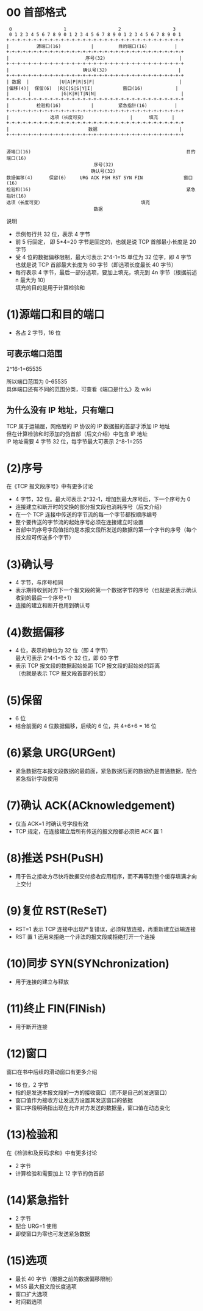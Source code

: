 # 00 首部格式
     0                   1                   2                   3
     0 1 2 3 4 5 6 7 8 9 0 1 2 3 4 5 6 7 8 9 0 1 2 3 4 5 6 7 8 9 0 1
    +-+-+-+-+-+-+-+-+-+-+-+-+-+-+-+-+-+-+-+-+-+-+-+-+-+-+-+-+-+-+-+-+
    |          源端口(16)           |         目的端口(16)          |
    +-+-+-+-+-+-+-+-+-+-+-+-+-+-+-+-+-+-+-+-+-+-+-+-+-+-+-+-+-+-+-+-+
    |                            序号(32)                           |
    +-+-+-+-+-+-+-+-+-+-+-+-+-+-+-+-+-+-+-+-+-+-+-+-+-+-+-+-+-+-+-+-+
    |                           确认号(32)                          |
    +-+-+-+-+-+-+-+-+-+-+-+-+-+-+-+-+-+-+-+-+-+-+-+-+-+-+-+-+-+-+-+-+
    | 数据  |           |U|A|P|R|S|F|                               |
    |偏移(4)|  保留(6)  |R|C|S|S|Y|I|           窗口(16)            |
    |       |           |G|K|H|T|N|N|                               |
    +-+-+-+-+-+-+-+-+-+-+-+-+-+-+-+-+-+-+-+-+-+-+-+-+-+-+-+-+-+-+-+-+
    |          检验和(16)           |         紧急指针(16)          |
    +-+-+-+-+-+-+-+-+-+-+-+-+-+-+-+-+-+-+-+-+-+-+-+-+-+-+-+-+-+-+-+-+
    |               选项（长度可变）                |      填充     |
    +-+-+-+-+-+-+-+-+-+-+-+-+-+-+-+-+-+-+-+-+-+-+-+-+-+-+-+-+-+-+-+-+
    |                             数据                              |
    +-+-+-+-+-+-+-+-+-+-+-+-+-+-+-+-+-+-+-+-+-+-+-+-+-+-+-+-+-+-+-+-+


    源端口(16)                                                         目的端口(16)
                                    序号(32)
                                   确认号(32)
    数据偏移(4)      保留(6)     URG ACK PSH RST SYN FIN               窗口(16)
    检验和(16)                                                         紧急指针(16)
    选项（长度可变）                                    填充
                                    数据

说明    
* 示例每行共 32 位，表示 4 字节
* 前 5 行固定， 即 5*4=20 字节是固定的，也就是说 TCP 首部最小长度是 20 字节
* 受 4 位的数据偏移限制，最大可表示 2^4-1=15 单位为 32 位字，即 4 字节  
也就是说 TCP 首部最大长度为 60 字节（即选项长度最长 40 字节）
* 每行表示 4 字节，最后一部分选项，要加上填充，填充到 4n 字节（根据前述 n 最大为 10）  
填充的目的是用于计算检验和

# (1)源端口和目的端口
* 各占 2 字节，16 位
## 可表示端口范围
2^16-1=65535

所以端口范围为 0-65535  
具体端口还有不同的范围分类，可查看《端口是什么》及 wiki

## 为什么没有 IP 地址，只有端口
TCP 属于运输层，网络层的 IP 协议的 IP 数据报的首部才添加 IP 地址  
但在计算检验和时添加的伪首部（后文介绍）中包含 IP 地址  
IP 地址需要 4 字节 32 位，每字节最大可表示 2^8-1=255  


# (2)序号
在《TCP 报文段序号》中有更多讨论

* 4 字节，32 位。最大可表示 2^32-1，增加到最大序号后，下一个序号为 0
* 连接建立和断开时的交换的部分报文段也消耗序号（后文介绍）
* 在一个 TCP 连接中传送的字节流的每一个字节都按顺序编号
* 整个要传送的字节流的起始序号必须在连接建立时设置
* 首部中的序号字段值指的是本报文段所发送的数据的第一个字节的序号（每个报文段可传送多个字节）  

# (3)确认号
* 4 字节，与序号相同
* 表示期待收到对方下一个报文段的第一个数据字节的序号（也就是说表示确认收到的最后一个序号+1）
* 连接的建立和断开也用到确认号

# (4)数据偏移
* 4 位，表示的单位为 32 位（即 4 字节）  
最大可表示 2^4-1=15 个 32 位，即 60 字节
* 表示 TCP 报文段的数据起始处距 TCP 报文段的起始处的距离  
（也就是表示 TCP 报文段首部的长度）

# (5)保留
* 6 位
* 结合前面的 4 位数据偏移，后续的 6 位，共 4+6+6 = 16 位

# (6)紧急 URG(URGent)
* 紧急数据在本报文段数据的最前面，紧急数据后面的数据仍是普通数据，配合紧急指针字段使用

# (7)确认 ACK(ACknowledgement)
* 仅当 ACK=1 时确认号字段有效
* TCP 规定，在连接建立后所有传送的报文段都必须把 ACK 置 1

# (8)推送 PSH(PuSH)
* 用于告之接收方尽快将数据交付接收应用程序，而不再等到整个缓存填满才向上交付

# (9)复位 RST(ReSeT)
* RST=1 表示 TCP 连接中出现严复错误，必须释放连接，再重新建立运输连接
* RST 置 1 还用来拒绝一个非法的报文段或拒绝打开一个连接

# (10)同步 SYN(SYNchronization)
* 用于连接的建立与释放

# (11)终止 FIN(FINish)
* 用于断开连接

# (12)窗口
窗口在书中后续的滑动窗口有更多介绍
* 16 位，2 字节
* 指的是发送本报文段的一方的接收窗口（而不是自己的发送窗口）
* 窗口值作为接收方让发送方设置其发送窗口的依据
* 窗口字段明确指出现在允许对方发送的数据量，窗口值在动态变化

# (13)检验和
在《检验和及反码求和》中有更多讨论
* 2 字节
* 计算检验和需要加上 12 字节的伪首部

# (14)紧急指针
* 2 字节
* 配合 URG=1 使用
* 即使窗口为零也可发送紧急数据

# (15)选项
* 最长 40 字节（根据之前的数据偏移限制）
* MSS 最大报文段长度选项
* 窗口扩大选项
* 时间戳选项